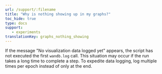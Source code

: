 ```yaml
---
url: /support/:filename
title: "Why is nothing showing up in my graphs?"
toc_hide: true
type: docs
support:
   - experiments
translationKey: graphs_nothing_showing
---
```

If the message "No visualization data logged yet" appears, the script has not executed the first `wandb.log` call. This situation may occur if the run takes a long time to complete a step. To expedite data logging, log multiple times per epoch instead of only at the end.